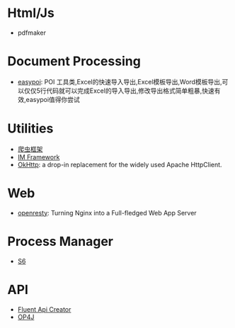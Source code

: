 # Html/Js
+ pdfmaker

# Document Processing
+ [easypoi](http://git.oschina.net/jueyue/easypoi): POI 工具类,Excel的快速导入导出,Excel模板导出,Word模板导出,可以仅仅5行代码就可以完成Excel的导入导出,修改导出格式简单粗暴,快速有效,easypoi值得你尝试

# Utilities
+ [爬虫框架](http://git.oschina.net/flashsword20/webmagic)
+ [IM Framework](http://git.oschina.net/farsunset/cim)
+ [OkHttp](http://square.github.io/okhttp/): a drop-in replacement for the widely used Apache HttpClient.

# Web
+ [openresty](http://stackshare.io/openresty): Turning Nginx into a Full-fledged Web App Server

# Process Manager
+ [S6](http://skarnet.org/software/s6/)

# API
+ [Fluent Api Creator](https://github.com/verhas/fluflu)
+ [OP4J](https://github.com/op4j.)
